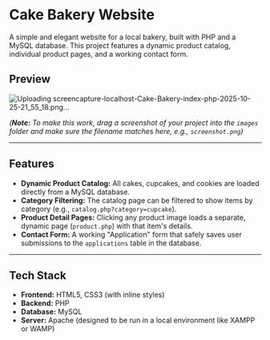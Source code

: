 # Cake Bakery Website

A simple and elegant website for a local bakery, built with PHP and a MySQL database. This project features a dynamic product catalog, individual product pages, and a working contact form.

## Preview
![Uploading screencapture-localhost-Cake-Bakery-index-php-2025-10-25-21_55_18.png…]()

*(**Note:** To make this work, drag a screenshot of your project into the `images` folder and make sure the filename matches here, e.g., `screenshot.png`)*

---

## Features

* **Dynamic Product Catalog:** All cakes, cupcakes, and cookies are loaded directly from a MySQL database.
* **Category Filtering:** The catalog page can be filtered to show items by category (e.g., `catalog.php?category=cupcake`).
* **Product Detail Pages:** Clicking any product image loads a separate, dynamic page (`product.php`) with that item's details.
* **Contact Form:** A working "Application" form that safely saves user submissions to the `applications` table in the database.

---

## Tech Stack

* **Frontend:** HTML5, CSS3 (with inline styles)
* **Backend:** PHP
* **Database:** MySQL
* **Server:** Apache (designed to be run in a local environment like XAMPP or WAMP)

